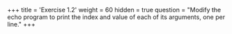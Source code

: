 +++
title = 'Exercise 1.2'
weight = 60
hidden = true
question = "Modify the echo program to print the index and value of each of its arguments, one per line."
+++